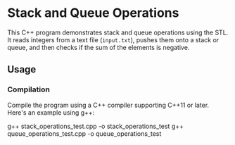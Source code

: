 # Stack and Queue Operations

This C++ program demonstrates stack and queue operations using the STL. It reads integers from a text file (`input.txt`), pushes them onto a stack or queue, and then checks if the sum of the elements is negative.

## Usage

### Compilation
Compile the program using a C++ compiler supporting C++11 or later. Here's an example using g++:

g++ stack_operations_test.cpp -o stack_operations_test
g++ queue_operations_test.cpp -o queue_operations_test
